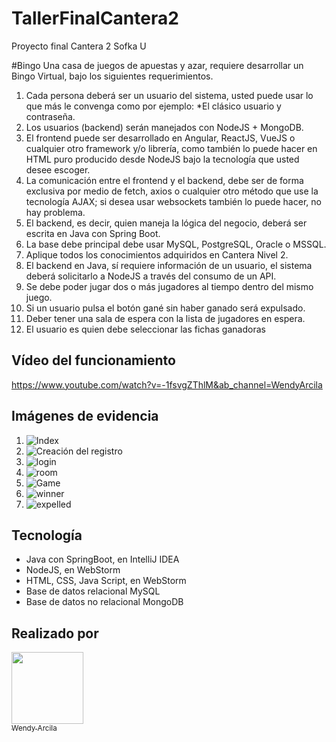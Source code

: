 # TallerFinalCantera2
Proyecto final Cantera 2 Sofka U

#Bingo
Una casa de juegos de apuestas y azar, requiere desarrollar un Bingo Virtual, bajo los siguientes requerimientos.

1. Cada persona deberá ser un usuario del sistema, usted puede usar lo que más le convenga como por ejemplo:
    *El clásico usuario y contraseña.
2. Los usuarios (backend) serán manejados con NodeJS + MongoDB.
3. El frontend puede ser desarrollado en Angular, ReactJS, VueJS o cualquier otro framework y/o librería, como también lo puede hacer en HTML puro producido desde NodeJS bajo la tecnología que usted desee escoger.
4. La comunicación entre el frontend y el backend, debe ser de forma exclusiva por medio de fetch, axios o cualquier otro método que use la tecnología AJAX; si desea usar websockets también lo puede hacer, no hay problema.
5. El backend, es decir, quien maneja la lógica del negocio, deberá ser escrita en Java con Spring Boot.
6. La base debe principal debe usar MySQL, PostgreSQL, Oracle o MSSQL.
7. Aplique todos los conocimientos adquiridos en Cantera Nivel 2.
8. El backend en Java, sí requiere información de un usuario, el sistema deberá solicitarlo a NodeJS a través del consumo de un API.
9. Se debe poder jugar dos o más jugadores al tiempo dentro del mismo juego.
10. Si un usuario pulsa el botón gané sin haber ganado será expulsado. 
11. Deber tener una sala de espera con la lista de jugadores en espera.
12. El usuario es quien debe seleccionar las fichas ganadoras 

## Vídeo del funcionamiento 
https://www.youtube.com/watch?v=-1fsvgZThlM&ab_channel=WendyArcila

## Imágenes de evidencia
 1. ![Index](https://github.com/WendyArcila/TallerFInalCantera2/blob/master/img/index.jpg)
 2. ![Creación del registro](https://github.com/WendyArcila/TallerFInalCantera2/blob/master/img/register.jpg)
 3. ![login](https://github.com/WendyArcila/TallerFInalCantera2/blob/master/img/login.jpg)
 4. ![room]()
 5. ![Game](https://github.com/WendyArcila/TallerFInalCantera2/blob/master/img/game.jpg)
 6. ![winner](https://github.com/WendyArcila/TallerFInalCantera2/blob/master/img/winner.jpg)
 7. ![expelled](https://github.com/WendyArcila/TallerFInalCantera2/blob/master/img/expelled.jpg)

## Tecnología
 * Java con SpringBoot, en IntelliJ IDEA
 * NodeJS, en WebStorm
 * HTML, CSS, Java Script, en WebStorm
 * Base de datos relacional MySQL
 * Base de datos no relacional MongoDB
 
## Realizado por
 [<img src="https://avatars.githubusercontent.com/u/108354837?s=400&u=ed042c73c404e96b9f572d3530fc8abf7906d867&v=4" width=115><br><sub>Wendy Arcila</sub>](https://github.com/WendyArcila)
